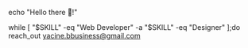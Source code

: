 echo "Hello there 👋!"

while [ "$SKILL" -eq "Web Developer" -a "$SKILL" -eq "Designer" ];do
  reach_out yacine.bbusiness@gmail.com

<!---
yacinebendjebbar/yacinebendjebbar is a ✨ special ✨ repository because its `README.md` (this file) appears on your GitHub profile.
You can click the Preview link to take a look at your changes.
--->
